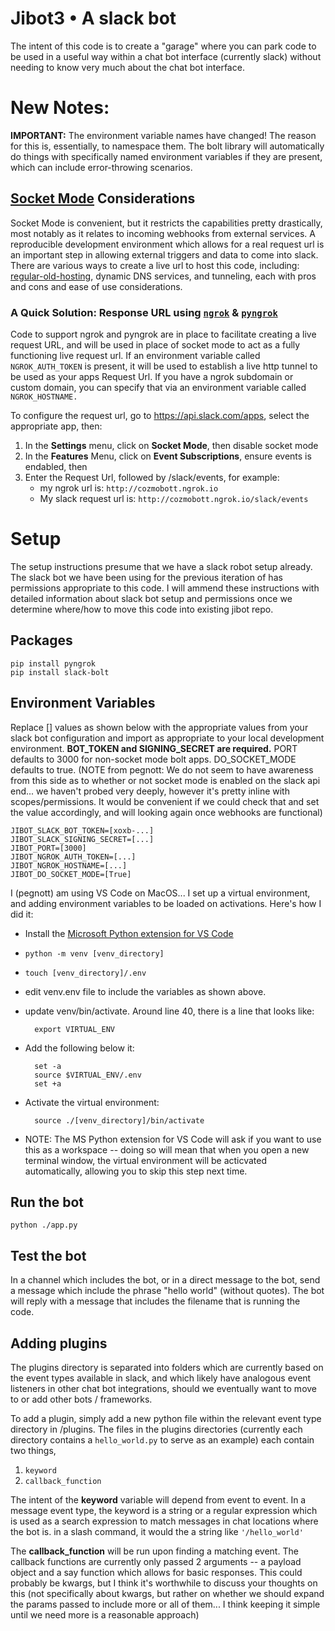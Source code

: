 # Jibot3 • A slack bot
The intent of this code is to create a "garage" where you can park code to be used in a useful way within a chat bot interface (currently slack) without needing to know very much about the chat bot interface.

# New Notes:
**IMPORTANT:** The environment variable names have changed! The reason for this is, essentially, to namespace them. The bolt library will automatically do things with specifically named environment variables if they are present, which can include error-throwing scenarios.



## [Socket Mode](https://app.slack.com/app-settings/T01LN1N5H60/A01LUFAPUFK/socket-mode) Considerations

Socket Mode is convenient, but it restricts the capabilities pretty drastically, most notably as it relates to incoming webhooks from external services. A reproducible development environment which allows for a real request url is an important step in allowing external triggers and data to come into slack. There are various ways to create a live url to host this code, including: [regular-old-hosting](https://api.slack.com/docs/hosting), dynamic DNS services, and tunneling, each with pros and cons and ease of use considerations.

### A Quick Solution: Response URL using [`ngrok`](https://ngrok.com/) & [`pyngrok`](https://pypi.org/project/pyngrok/)
 Code to support ngrok and pyngrok are in place to facilitate creating a live request URL, and will be used in place of socket mode to act as a fully functioning live request url.  If an environment variable called `NGROK_AUTH_TOKEN` is present, it will be used to establish a live http tunnel to be used as your apps Request Url. If you have a ngrok subdomain or custom domain, you can specify that via an environment variable called `NGROK_HOSTNAME.`

 To configure the request url, go to https://api.slack.com/apps, select the appropriate app, then:
 1. In the **Settings** menu, click on **Socket Mode**, then disable socket mode
 1. In the **Features** Menu, click on **Event Subscriptions**, ensure events is endabled, then
 1. Enter the Request Url, followed by /slack/events, for example:
 	* my ngrok url is: `http://cozmobott.ngrok.io`
	* My slack request url is: `http://cozmobott.ngrok.io/slack/events`

# Setup
The setup instructions presume that we have a slack robot setup already. The slack bot we have been using for the previous iteration of has permissions appropriate to this code. I will ammend these instructions with detailed information about slack bot setup and permissions once we determine where/how to move this code into existing jibot repo.

## Packages
	pip install pyngrok
	pip install slack-bolt

## Environment Variables
Replace [] values as shown below with the appropriate values from your slack bot configuration and import as appropriate to your local development environment. **BOT_TOKEN and SIGNING_SECRET are required.** PORT defaults to 3000 for non-socket mode bolt apps. DO_SOCKET_MODE defaults to true. (NOTE from pegnott: We do not seem to have awareness from this side as to whether or not socket mode is enabled on the slack api end... we haven't probed very deeply, however it's pretty inline with scopes/permissions. It would be convenient if we could check that and set the value accordingly, and will looking again once webhooks are functional)

	JIBOT_SLACK_BOT_TOKEN=[xoxb-...]
	JIBOT_SLACK_SIGNING_SECRET=[...]
	JIBOT_PORT=[3000]
	JIBOT_NGROK_AUTH_TOKEN=[...]
	JIBOT_NGROK_HOSTNAME=[...]
	JIBOT_DO_SOCKET_MODE=[True]


I (pegnott) am using VS Code on  MacOS...  I set up a virtual environment, and adding environment variables to be loaded on activations. Here's how I did it:
* Install the [Microsoft Python extension for VS Code](https://marketplace.visualstudio.com/items?itemName=ms-python.python)
* `python -m venv [venv_directory]`
* `touch [venv_directory]/.env`
* edit venv.env file to include the variables as shown above.
* update venv/bin/activate.  Around line 40, there is a line that looks like:

		export VIRTUAL_ENV

* Add the following below it:

		set -a
		source $VIRTUAL_ENV/.env
		set +a

* Activate the virtual environment:

		source ./[venv_directory]/bin/activate

* NOTE: The MS Python extension for VS Code will ask if you want to use this as a workspace -- doing so will mean that when you open a new terminal window, the virtual environment will be acticvated automatically, allowing you to skip this step next time.

## Run the bot
	python ./app.py

## Test the bot
In a channel which includes the bot, or in a direct message to the bot, send a message which include the phrase "hello world" (without quotes). The bot will reply with a message that includes the filename that is running the code.

## Adding plugins

The plugins directory is separated into folders which are currently based on the event types available in slack, and which likely have analogous event listeners in other chat bot integrations, should we eventually want to move to or add other bots / frameworks.

To add a plugin, simply add a new python file within the relevant event type directory in /plugins. The files in the plugins directories (currently each directory contains a `hello_world.py` to serve as an example) each contain two things,

1. 	`keyword`
1. 	`callback_function`

The intent of the **keyword** variable will depend from event to event. In a message event type, the keyword is a string or a regular expression which is used as a search expression to match messages in chat locations where the bot is. in a slash command, it would the a string like `'/hello_world'`

The **callback_function** will be run upon finding a matching event. The callback functions are currently only passed 2 arguments -- a payload object and a say function which allows for basic responses. This could probably be kwargs, but I think it's worthwhile to discuss your thoughts on this (not specifically about kwargs, but rather on whether we should expand the params passed to include more or all of them... I think keeping it simple until we need more is a reasonable approach)
